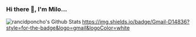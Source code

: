 ### Hi there 👋, I'm Milo...

<img align="left" alt="rancidponcho's Github Stats" src="https://github-readme-stats-rancidponcho.vercel.app/api?username=rancidponcho&theme=transparent" />

https://img.shields.io/badge/Gmail-D14836?style=for-the-badge&logo=gmail&logoColor=white
